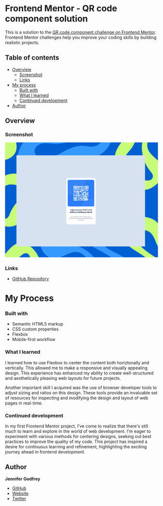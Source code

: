 # Frontend Mentor - QR code component solution

This is a solution to the [QR code component challenge on Frontend Mentor](https://www.frontendmentor.io/challenges/qr-code-component-iux_sIO_H). Frontend Mentor challenges help you improve your coding skills by building realistic projects. 

## Table of contents

- [Overview](#overview)
  - [Screenshot](#screenshot)
  - [Links](#links)
- [My process](#my-process)
  - [Built with](#built-with)
  - [What I learned](#what-i-learned)
  - [Continued development](#continued-development)
- [Author](#author)

## Overview

### Screenshot

![](/images/FrontEndMentor-QR.png)

### Links
- [GitHub Repository](https://github.com/jenieg/QR-Code-Design)

# My Process

### Built with

  - Semantic HTML5 markup
  - CSS custom properties
  - Flexbox
  - Mobile-first workflow

### What I learned

  I learned how to use Flexbox to center the content both horiztonally and vertically. This allowed me to make a responsive and visually appealing design. This experience has enhanced my ability to create well-structured and aesthetically pleasing web layouts for future projects.

  Another important skill I acquired was the use of browser developer tools to adjust sizing and ratios on this design. These tools provide an invaluable set of resources for inspecting and modifying the design and layout of web pages in real-time.


### Continued development

In my first Frontend Mentor project, I've come to realize that there's still much to learn and explore in the world of web development. I'm eager to experiment with various methods for centering designs, seeking out best practices to improve the quality of my code. This project has inspired a desire for continuous learning and refinement, highlighting the exciting journey ahead in frontend development.

## Author
**Jennifer Godfrey**
- [GitHub](https://github.com/jenieg)
- [Website](https://jenie.netlify.app/)
- [Twitter](https://twitter.com/jenie_m_g)
